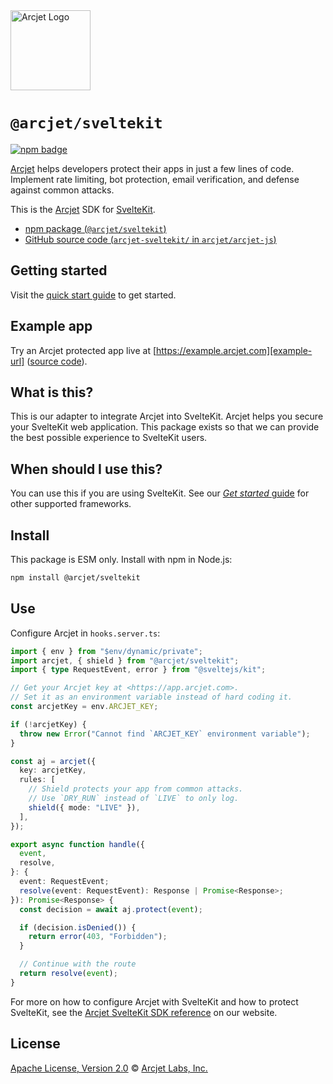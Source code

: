 <a href="https://arcjet.com" target="_arcjet-home">
  <picture>
    <source media="(prefers-color-scheme: dark)" srcset="https://arcjet.com/logo/arcjet-dark-lockup-voyage-horizontal.svg">
    <img src="https://arcjet.com/logo/arcjet-light-lockup-voyage-horizontal.svg" alt="Arcjet Logo" height="128" width="auto">
  </picture>
</a>

# `@arcjet/sveltekit`

<p>
  <a href="https://www.npmjs.com/package/@arcjet/sveltekit">
    <picture>
      <source media="(prefers-color-scheme: dark)" srcset="https://img.shields.io/npm/v/%40arcjet%2Fsveltekit?style=flat-square&label=%E2%9C%A6Aj&labelColor=000000&color=5C5866">
      <img alt="npm badge" src="https://img.shields.io/npm/v/%40arcjet%2Fsveltekit?style=flat-square&label=%E2%9C%A6Aj&labelColor=ECE6F0&color=ECE6F0">
    </picture>
  </a>
</p>

[Arcjet][arcjet] helps developers protect their apps in just a few lines of
code. Implement rate limiting, bot protection, email verification, and defense
against common attacks.

This is the [Arcjet][arcjet] SDK for [SvelteKit][sveltekit].

- [npm package (`@arcjet/sveltekit`)](https://www.npmjs.com/package/@arcjet/sveltekit)
- [GitHub source code (`arcjet-sveltekit/` in `arcjet/arcjet-js`)](https://github.com/arcjet/arcjet-js/tree/main/arcjet-sveltekit)

## Getting started

Visit the [quick start guide][quick-start] to get started.

## Example app

Try an Arcjet protected app live at [https://example.arcjet.com][example-url]
([source code][example-source]).

## What is this?

This is our adapter to integrate Arcjet into SvelteKit.
Arcjet helps you secure your SvelteKit web application.
This package exists so that we can provide the best possible experience to
SvelteKit users.

## When should I use this?

You can use this if you are using SvelteKit.
See our [_Get started_ guide][arcjet-get-started] for other supported
frameworks.

## Install

This package is ESM only.
Install with npm in Node.js:

```sh
npm install @arcjet/sveltekit
```

## Use

Configure Arcjet in `hooks.server.ts`:

```ts
import { env } from "$env/dynamic/private";
import arcjet, { shield } from "@arcjet/sveltekit";
import { type RequestEvent, error } from "@sveltejs/kit";

// Get your Arcjet key at <https://app.arcjet.com>.
// Set it as an environment variable instead of hard coding it.
const arcjetKey = env.ARCJET_KEY;

if (!arcjetKey) {
  throw new Error("Cannot find `ARCJET_KEY` environment variable");
}

const aj = arcjet({
  key: arcjetKey,
  rules: [
    // Shield protects your app from common attacks.
    // Use `DRY_RUN` instead of `LIVE` to only log.
    shield({ mode: "LIVE" }),
  ],
});

export async function handle({
  event,
  resolve,
}: {
  event: RequestEvent;
  resolve(event: RequestEvent): Response | Promise<Response>;
}): Promise<Response> {
  const decision = await aj.protect(event);

  if (decision.isDenied()) {
    return error(403, "Forbidden");
  }

  // Continue with the route
  return resolve(event);
}
```

For more on how to configure Arcjet with SvelteKit and how to protect
SvelteKit,
see the [Arcjet SvelteKit SDK reference][arcjet-reference-sveltekit] on our
website.

## License

[Apache License, Version 2.0][apache-license] © [Arcjet Labs, Inc.][arcjet]

[arcjet-get-started]: https://docs.arcjet.com/get-started
[arcjet-reference-sveltekit]: https://docs.arcjet.com/reference/sveltekit
[arcjet]: https://arcjet.com
[sveltekit]: https://kit.svelte.dev/
[example-url]: https://example.arcjet.com
[quick-start]: https://docs.arcjet.com/get-started/sveltekit
[example-source]: https://github.com/arcjet/arcjet-js-example
[apache-license]: http://www.apache.org/licenses/LICENSE-2.0
